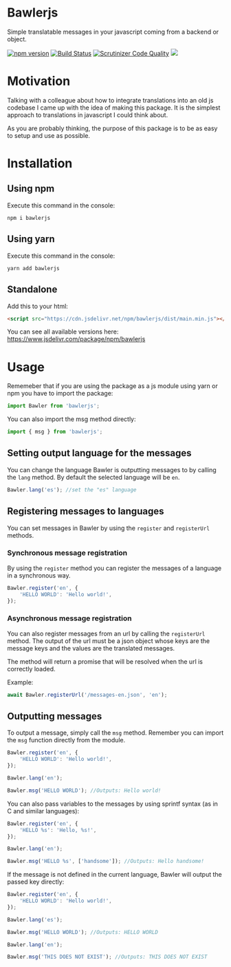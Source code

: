 # Bawlerjs

Simple translatable messages in your javascript coming from a backend or object.

[![npm version](https://badge.fury.io/js/bawlerjs.svg)](https://badge.fury.io/js/bawlerjs)
[![Build Status](https://travis-ci.org/algm/bawlerjs.svg?branch=master)](https://travis-ci.org/algm/bawlerjs)
[![Scrutinizer Code Quality](https://scrutinizer-ci.com/g/algm/bawlerjs/badges/quality-score.png?b=master)](https://scrutinizer-ci.com/g/algm/bawlerjs/?branch=master)
[![](https://data.jsdelivr.com/v1/package/npm/bawlerjs/badge)](https://www.jsdelivr.com/package/npm/bawlerjs)

# Motivation

Talking with a colleague about how to integrate translations into an old js codebase I came up with the idea of making this package. It is the simplest approach to translations in javascript I could think about.

As you are probably thinking, the purpose of this package is to be as easy to setup and use as possible.

# Installation

## Using npm

Execute this command in the console:

```
npm i bawlerjs
```

## Using yarn

Execute this command in the console:

```
yarn add bawlerjs
```

## Standalone

Add this to your html:

```html
<script src="https://cdn.jsdelivr.net/npm/bawlerjs/dist/main.min.js"></script>
```

You can see all available versions here: https://www.jsdelivr.com/package/npm/bawlerjs

# Usage

Rememeber that if you are using the package as a js module using yarn or npm you have to import the package:

```js
import Bawler from 'bawlerjs';
```

You can also import the msg method directly:

```js
import { msg } from 'bawlerjs';
```

## Setting output language for the messages

You can change the language Bawler is outputting messages to by calling the `lang` method. By default the selected language will be `en`.

```js
Bawler.lang('es'); //set the "es" language
```

## Registering messages to languages

You can set messages in Bawler by using the `register` and `registerUrl` methods.

### Synchronous message registration

By using the `register` method you can register the messages of a language in a synchronous way.

```js
Bawler.register('en', {
    'HELLO WORLD': 'Hello world!',
});
```

### Asynchronous message registration

You can also register messages from an url by calling the `registerUrl` method. The output of the url must be a json object whose keys are the message keys and the values are the translated messages.

The method will return a promise that will be resolved when the url is correctly loaded.

Example:

```js
await Bawler.registerUrl('/messages-en.json', 'en');
```

## Outputting messages

To output a message, simply call the `msg` method. Remember you can import the `msg` function directly from the module.

```js
Bawler.register('en', {
    'HELLO WORLD': 'Hello world!',
});

Bawler.lang('en');

Bawler.msg('HELLO WORLD'); //Outputs: Hello world!
```

You can also pass variables to the messages by using sprintf syntax (as in C and similar languages):

```js
Bawler.register('en', {
    'HELLO %s': 'Hello, %s!',
});

Bawler.lang('en');

Bawler.msg('HELLO %s', ['handsome']); //Outputs: Hello handsome!
```

If the message is not defined in the current language, Bawler will output the passed key directly:

```js
Bawler.register('en', {
    'HELLO WORLD': 'Hello world!',
});

Bawler.lang('es');

Bawler.msg('HELLO WORLD'); //Outputs: HELLO WORLD

Bawler.lang('en');

Bawler.msg('THIS DOES NOT EXIST'); //Outputs: THIS DOES NOT EXIST
```
